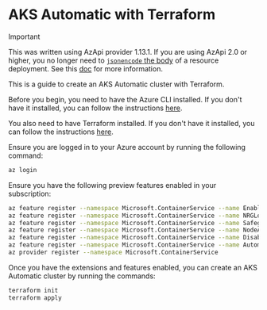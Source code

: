 # AKS Automatic with Terraform

> [!IMPORTANT]
> This was written using AzApi provider 1.13.1. If you are using AzApi 2.0 or higher, you no longer need to [`jsonencode` the body](https://github.com/pauldotyu/awesome-aks/blob/e8c01ce577b8cc98213d215c2887e0815427692f/2024-05-21-aks-automatic-azure-terraform/kubernetes.tf#L8) of a resource deployment. See this [doc](https://registry.terraform.io/providers/Azure/azapi/latest/docs/guides/2.0-upgrade-guide#dynamic-properties-support) for more information.

This is a guide to create an AKS Automatic cluster with Terraform.

Before you begin, you need to have the Azure CLI installed. If you don't have it installed, you can follow the instructions [here](https://docs.microsoft.com/cli/azure/install-azure-cli). 

You also need to have Terraform installed. If you don't have it installed, you can follow the instructions [here](https://learn.hashicorp.com/tutorials/terraform/install-cli).

Ensure you are logged in to your Azure account by running the following command:

```bash
az login
```

Ensure you have the following preview features enabled in your subscription:

```bash
az feature register --namespace Microsoft.ContainerService --name EnableAPIServerVnetIntegrationPreview
az feature register --namespace Microsoft.ContainerService --name NRGLockdownPreview
az feature register --namespace Microsoft.ContainerService --name SafeguardsPreview
az feature register --namespace Microsoft.ContainerService --name NodeAutoProvisioningPreview
az feature register --namespace Microsoft.ContainerService --name DisableSSHPreview
az feature register --namespace Microsoft.ContainerService --name AutomaticSKUPreview
az provider register --namespace Microsoft.ContainerService
```

Once you have the extensions and features enabled, you can create an AKS Automatic cluster by running the commands:

```bash
terraform init
terraform apply
```
